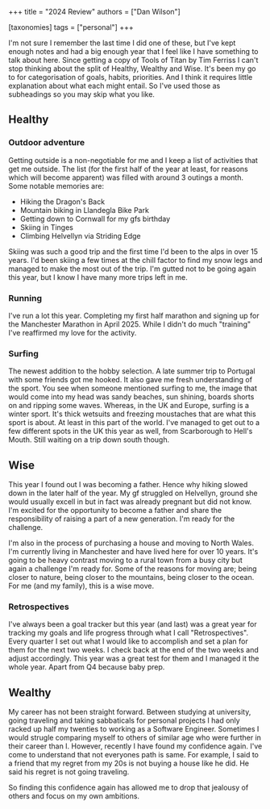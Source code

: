 +++
title = "2024 Review"
authors = ["Dan Wilson"]

[taxonomies]
tags = ["personal"]
+++

I'm not sure I remember the last time I did one of these, but I've kept enough notes and had a big enough year that I feel like I have something to talk about here. Since getting a copy of Tools of Titan by Tim Ferriss I can't stop thinking about the split of Healthy, Wealthy and Wise. It's been my go to for categorisation of goals, habits, priorities. And I think it requires little explanation about what  each might entail. So I've used those as subheadings so you may skip what you like.
<!-- more -->

## Healthy
### Outdoor adventure
Getting outside is a non-negotiable for me and I keep a list of activities that get me outside. The list (for the first half of the year at least, for reasons which will become apparent) was filled with around 3 outings a month. Some notable memories are:

- Hiking the Dragon's Back
- Mountain biking in Llandegla Bike Park
- Getting down to Cornwall for my gfs birthday
- Skiing in Tinges
- Climbing Helvellyn via Striding Edge

Skiing was such a good trip and the first time I'd been to the alps in over 15 years. I'd been skiing a few times at the chill factor to find my snow legs and managed to make the most out of the trip. I'm gutted not to be going again this year, but I know I have many more trips left in me. 

### Running
I've run a lot this year. Completing my first half marathon and signing up for the Manchester Marathon in April 2025. While I didn't do much "training" I've reaffirmed my love for the activity. 

### Surfing
The newest addition to the hobby selection. A late summer trip to Portugal with some friends got me hooked. It also gave me fresh understanding of the sport. You see when someone mentioned surfing to me, the image that would come into my head was sandy beaches, sun shining, boards shorts on and ripping some waves. Whereas, in the UK and Europe, surfing is a winter sport. It's thick wetsuits and freezing moustaches that are what this sport is about. At least in this part of the world. I've managed to get out to a few different spots in the UK this year as well, from Scarborough to Hell's Mouth. Still waiting on a trip down south though.

## Wise
This year I found out I was becoming a father. Hence why hiking slowed down in the later half of the year. My gf struggled on Helvellyn, ground she would usually excell in but in fact was already pregnant but did not know. I'm excited for the opportunity to become a father and share the responsibility of raising a part of a new generation. I'm ready for the challenge. 

I'm also in the process of purchasing a house and moving to North Wales. I'm currently living in Manchester and have lived here for over 10 years. It's going to be heavy contrast moving to a rural town from a busy city but again a challenge I'm ready for. Some of the reasons for moving are; being closer to nature, being closer to the mountains, being closer to the ocean. For me (and my family), this is a wise move.

### Retrospectives
I've always been a goal tracker but this year (and last) was a great year for tracking my goals and life progress through what I call "Retrospectives". Every quarter I set out what I would like to accomplish and set a plan for them for the next two weeks. I check back at the end of the two weeks and adjust accordingly. This year was a great test for them and I managed it the whole year. Apart from Q4 because baby prep. 


## Wealthy
My career has not been straight forward. Between studying at university, going traveling and taking sabbaticals for personal projects I had only racked up half my twenties to working as a Software Engineer. Sometimes I would strugle comparing myself to others of similar age who were further in their career than I. However, recently I have found my confidence again. I've come to understand that not everyones path is same. For example, I said to a friend that my regret from my 20s is not buying a house like he did. He said his regret is not going traveling. 


So finding this confidence again has allowed me to drop that jealousy of others and focus on my own ambitions.











